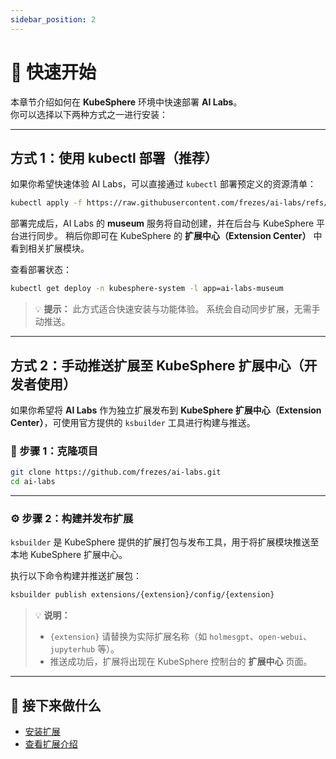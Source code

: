 ```yaml
---
sidebar_position: 2
---
```


# 🚀 快速开始

本章节介绍如何在 **KubeSphere** 环境中快速部署 **AI Labs**。  
你可以选择以下两种方式之一进行安装：

---

## 方式 1：使用 kubectl 部署（推荐）

如果你希望快速体验 AI Labs，可以直接通过 `kubectl` 部署预定义的资源清单：

```bash
kubectl apply -f https://raw.githubusercontent.com/frezes/ai-labs/refs/heads/main/deploy/deploy.yaml
```

部署完成后，AI Labs 的 **museum** 服务将自动创建，并在后台与 KubeSphere 平台进行同步。
稍后你即可在 KubeSphere 的 **扩展中心（Extension Center）** 中看到相关扩展模块。

查看部署状态：

```bash
kubectl get deploy -n kubesphere-system -l app=ai-labs-museum
```

> 💡 **提示：**
> 此方式适合快速安装与功能体验。
> 系统会自动同步扩展，无需手动推送。

---

## 方式 2：手动推送扩展至 KubeSphere 扩展中心（开发者使用）

如果你希望将 **AI Labs** 作为独立扩展发布到 **KubeSphere 扩展中心（Extension Center）**，可使用官方提供的 `ksbuilder` 工具进行构建与推送。

### 🧩 步骤 1：克隆项目

```bash
git clone https://github.com/frezes/ai-labs.git
cd ai-labs
```

---

### ⚙️ 步骤 2：构建并发布扩展

`ksbuilder` 是 KubeSphere 提供的扩展打包与发布工具，用于将扩展模块推送至本地 KubeSphere 扩展中心。

执行以下命令构建并推送扩展包：

```bash
ksbuilder publish extensions/{extension}/config/{extension}
```

> 💡 **说明：**
>
> * `{extension}` 请替换为实际扩展名称（如 `holmesgpt`、`open-webui`、`jupyterhub` 等）。
> * 推送成功后，扩展将出现在 KubeSphere 控制台的 **扩展中心** 页面。

---

## 📘 接下来做什么

* [安装扩展](./extensions/installation.md)
* [查看扩展介绍](../extensions/intro.md)




